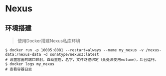 # Nexus
## 环境搭建
> 使用Docker搭建Nexus私库环境 
~~~shell
$ docker run -p 10005:8081 --restart=always --name my_nexus -v /nexus-data:/nexus-data -d sonatype/nexus3:latest
# 设置容器的端口映射，自动重启，名字，文件路径绑定（此处没使用volume），后台运行。
$ docker logs my_nexus
# 查看容器日志
~~~